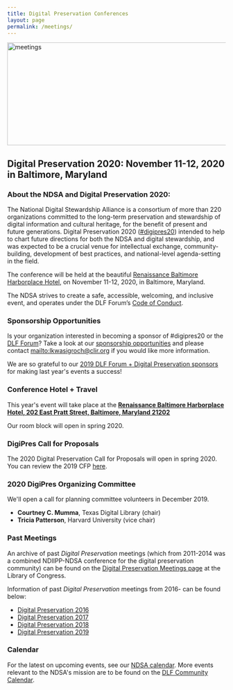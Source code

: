 ```yaml
---
title: Digital Preservation Conferences
layout: page
permalink: /meetings/
---
```


<img alt="meetings" width="710" height="237" src='{{ "/images/DigiPres-2019-FINAL.jpg" | prepend: site.baseurl }}'>

## Digital Preservation 2020: November 11-12, 2020 in Baltimore, Maryland

### About the NDSA and Digital Preservation 2020:

The National Digital Stewardship Alliance is a consortium of more than 220 organizations committed to the long-term preservation and stewardship of digital information and cultural heritage, for the benefit of present and future generations. Digital Preservation 2020 ([#digipres20](https://twitter.com/hashtag/digipres20)) intended to help to chart future directions for both the NDSA and digital stewardship, and was expected to be a crucial venue for intellectual exchange, community-building, development of best practices, and national-level agenda-setting in the field.

The conference will be held at the beautiful [Renaissance Baltimore Harborplace Hotel](https://www.marriott.com/hotels/travel/bwish-renaissance-baltimore-harborplace-hotel/), on November 11-12, 2020, in Baltimore, Maryland.

The NDSA strives to create a safe, accessible, welcoming, and inclusive event, and operates under the DLF Forum’s [Code of Conduct](https://www.diglib.org/code).


### **Sponsorship Opportunities**

Is your organization interested in becoming a sponsor of #digipres20 or the [DLF Forum](https://forum2019.diglib.org)? Take a look at our [sponsorship opportunities](https://forum2019.diglib.org/sponsorship-opportunities/) and please contact <mailto:lkwasigroch@clir.org> if you would like more information.

We are so grateful to our [2019 DLF Forum + Digital Preservation sponsors](https://ndsa.org/digital-preservation-2019-sponsors/) for making last year's events a success!

### Conference Hotel + Travel

This year's event will take place at the **[Renaissance Baltimore Harborplace Hotel, 202 East Pratt Street, Baltimore, Maryland 21202](https://www.marriott.com/hotels/travel/bwish-renaissance-baltimore-harborplace-hotel/)**

Our room block will open in spring 2020.

### **DigiPres Call for Proposals**

The 2020 Digital Preservation Call for Proposals will open in spring 2020. You can review the 2019 CFP [here](https://ndsa.org/digital-preservation-2019-cfp).

### **2020 DigiPres Organizing Committee**

We'll open a call for planning committee volunteers in December 2019. 

-   **Courtney C. Mumma**, Texas Digital Library (chair)
-   **Tricia Patterson**, Harvard University (vice chair)

### **Past Meetings**

An archive of past _Digital Preservation_ meetings (which from 2011-2014 was a combined NDIIPP-NDSA conference for the digital preservation community) can be found on the [Digital Preservation Meetings page](http://www.digitalpreservation.gov/meetings/) at the Library of Congress.

Information of past _Digital Preservation_ meetings from 2016- can be found below:

-   [Digital Preservation 2016](/digital-preservation-2016)
-   [Digital Preservation 2017](/digital-preservation-2017)
-   [Digital Preservation 2018](/digital-preservation-2018)
-   [Digital Preservation 2019](/digital-preservation-2019)

### Calendar

For the latest on upcoming events, see our [NDSA calendar](/calendar). More events relevant to the NDSA's mission are to be found on the [DLF Community Calendar](https://www.diglib.org/opportunities/calendar/).
